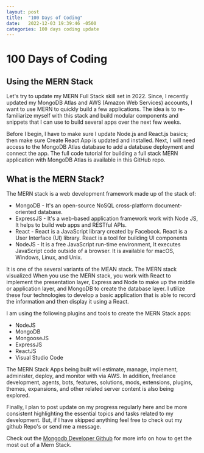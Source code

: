```yaml
---
layout: post
title:  "100 Days of Coding"
date:   2022-12-03 19:39:46 -0500
categories: 100 days coding update
---
```


# 100 Days of Coding

## Using the MERN Stack
Let's try to update my MERN Full Stack skill set in 2022. Since, I recently updated my MongoDB Atlas and AWS (Amazon Web Services) accounts, I want to use MERN to quickly build a few applications. The idea is to re-familiarize myself with this stack and build modular components and snippets that I can use to build several apps over the next few weeks.

Before I begin, I have to make sure I update Node.js and React.js basics; then make sure Create React App is updated and installed. Next, I will need access to the MongoDB Atlas database to add a database deployment and connect the app. The full code tutorial for building a full stack MERN application with MongoDB Atlas is available in this GitHub repo.

## What is the MERN Stack?

The MERN stack is a web development framework made up of the stack of:

- MongoDB - It's an open-source NoSQL cross-platform document-oriented database.
- ExpressJS - It's a web-based application framework work with Node JS, It helps to build web apps and RESTful APIs.
- React - React is a JavaScript library created by Facebook. React is a User Interface (UI) library. React is a tool for building UI components
- NodeJS - It is a free JavaScript run-time environment, It executes JavaScript code outside of a browser. It is available for macOS, Windows, Linux, and Unix.

It is one of the several variants of the MEAN stack. The MERN stack visualized When you use the MERN stack, you work with React to implement the presentation layer, Express and Node to make up the middle or application layer, and MongoDB to create the database layer. I utilize these four technologies to develop a basic application that is able to record the information and then display it using a React.

I am using the following plugins and tools to create the MERN Stack apps:

- NodeJS
- MongoDB
- MongooseJS
- ExpressJS
- ReactJS
- Visual Studio Code

The MERN Stack Apps being built will estimate, manage, implement, administer, deploy, and monitor with via AWS. In addition, freelance development, agents, bots, features, solutions, mods, extensions, plugins, themes, expansions, and other related server content is also being explored.

Finally, I plan to post update on my progress regularly here and be more consistent highlighting the essential topics and tasks related to my development. But, if I have skipped anything feel free to check out my github Repo's or send me a message.


Check out the [Mongodb Developer Github](https://github.com/mongodb-developer/mern-stack-example) for more info on how to get the most out of a Mern Stack. 
